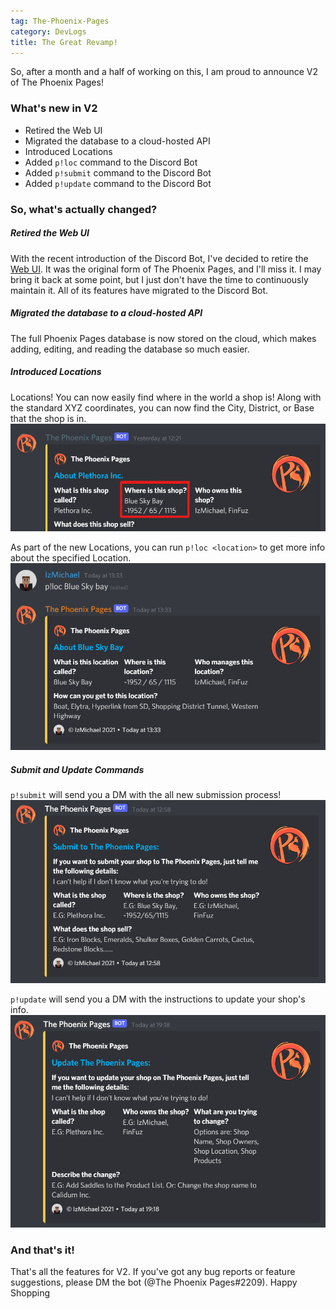 ```yaml
---
tag: The-Phoenix-Pages
category: DevLogs
title: The Great Revamp!
---
```

So, after a month and a half of working on this, I am proud to announce V2 of The Phoenix Pages!

### What's new in V2
- Retired the Web UI
- Migrated the database to a cloud-hosted API
- Introduced Locations
- Added `p!loc` command to the Discord Bot
- Added `p!submit` command to the Discord Bot
- Added `p!update` command to the Discord Bot

### So, what's actually changed?
##### Retired the Web UI
With the recent introduction of the Discord Bot, I've decided to retire the [Web UI](https://phoenix-pages.izmichael.xyz/). It was the original form of The Phoenix Pages, and I'll miss it. I may bring it back at some point, but I just don't have the time to continuously maintain it. All of its features have migrated to the Discord Bot.

##### Migrated the database to a cloud-hosted API
The full Phoenix Pages database is now stored on the cloud, which makes adding, editing, and reading the database so much easier.

##### Introduced Locations
Locations! You can now easily find where in the world a shop is! Along with the standard XYZ coordinates, you can now find the City, District, or Base that the shop is in.
![Screenshot of the new Locations](/assets/images/pages-new-locations.png)

As part of the new Locations, you can run `p!loc <location>` to get more info about the specified Location.
![Screenshot of p!loc](/assets/images/pages-location-command.png)

##### Submit and Update Commands
`p!submit` will send you a DM with the all new submission process!
![Screenshot of p!submit](/assets/images/pages-submit-command.png)

`p!update` will send you a DM with the instructions to update your shop's info.
![Screenshot of p!update](/assets/images/pages-update-command.png)

### And that's it!
That's all the features for V2. If you've got any bug reports or feature suggestions, please DM the bot (@The Phoenix Pages#2209). Happy Shopping